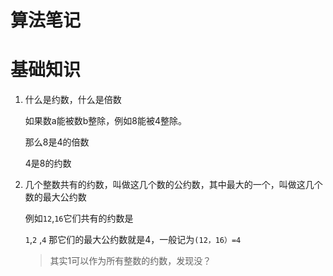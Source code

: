 # 算法笔记
# 基础知识
1. 什么是约数，什么是倍数

   如果数a能被数b整除，例如8能被4整除。

   那么8是4的倍数

   4是8的约数

2. 几个整数共有的约数，叫做这几个数的公约数，其中最大的一个，叫做这几个数的最大公约数

   例如`12`,`16`它们共有的约数是

   `1`,`2` ,`4`  那它们的最大公约数就是4，一般记为`(12，16）=4`  

   > 其实1可以作为所有整数的约数，发现没？


